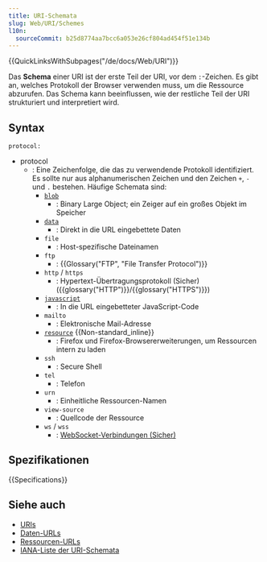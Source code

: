 ```yaml
---
title: URI-Schemata
slug: Web/URI/Schemes
l10n:
  sourceCommit: b25d8774aa7bcc6a053e26cf804ad454f51e134b
---
```


{{QuickLinksWithSubpages("/de/docs/Web/URI")}}

Das **Schema** einer URI ist der erste Teil der URI, vor dem `:`-Zeichen. Es gibt an, welches Protokoll der Browser verwenden muss, um die Ressource abzurufen. Das Schema kann beeinflussen, wie der restliche Teil der URI strukturiert und interpretiert wird.

## Syntax

```url
protocol:
```

- protocol
  - : Eine Zeichenfolge, die das zu verwendende Protokoll identifiziert. Es sollte nur aus alphanumerischen Zeichen und den Zeichen `+`, `-` und `.` bestehen. Häufige Schemata sind:
    - [`blob`](/de/docs/Web/API/URL/createObjectURL_static)
      - : Binary Large Object; ein Zeiger auf ein großes Objekt im Speicher
    - [`data`](/de/docs/Web/URI/Schemes/data)
      - : Direkt in die URL eingebettete Daten
    - `file`
      - : Host-spezifische Dateinamen
    - `ftp`
      - : {{Glossary("FTP", "File Transfer Protocol")}}
    - `http` / `https`
      - : Hypertext-Übertragungsprotokoll (Sicher) ({{glossary("HTTP")}}/{{glossary("HTTPS")}})
    - [`javascript`](/de/docs/Web/URI/Schemes/javascript)
      - : In die URL eingebetteter JavaScript-Code
    - `mailto`
      - : Elektronische Mail-Adresse
    - [`resource`](/de/docs/Web/URI/Schemes/resource) {{Non-standard_inline}}
      - : Firefox und Firefox-Browsererweiterungen, um Ressourcen intern zu laden
    - `ssh`
      - : Secure Shell
    - `tel`
      - : Telefon
    - `urn`
      - : Einheitliche Ressourcen-Namen
    - `view-source`
      - : Quellcode der Ressource
    - `ws` / `wss`
      - : [WebSocket-Verbindungen (Sicher)](/de/docs/Web/API/WebSockets_API)

## Spezifikationen

{{Specifications}}

## Siehe auch

- [URIs](/de/docs/Web/URI)
- [Daten-URLs](/de/docs/Web/URI/Schemes/data)
- [Ressourcen-URLs](/de/docs/Web/URI/Schemes/resource)
- [IANA-Liste der URI-Schemata](https://www.iana.org/assignments/uri-schemes/uri-schemes.xhtml)

